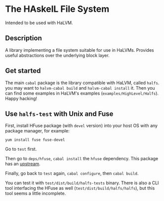 The HAskelL File System
===

Intended to be used with HaLVM.

## Description
A library implementing a file system suitable for use in HaLVMs.  Provides useful abstractions over the underlying block layer.

## Get started
The main `cabal` package is the library compatible with HaLVM, called `halfs`. you may want to `halvm-cabal build` and `halvm-cabal install` it. Then you can find some examples in HaLVM's examples (`examples/HighLevel/Halfs`). Happy hacking!

## Use `halfs-test` with Unix and Fuse
First, install HFuse package (with `devel` version) into your host OS with any package manager, for example:

```
yum install fuse fuse-devel
```
Go to `test` first.

Then go to `deps/hfuse`, `cabal install` the `hfuse` dependency. This package has an [upstream](https://github.com/m15k/hfuse).

Finally, go back to `test` again, `cabal configure`, then `cabal build`.

You can test it with `test/dist/build/halfs-tests` binary. There is also a CLI tool interfacing the HFuse as well (`test/dist/build/halfs/halfs`), but this tool seems a little incomplete.
